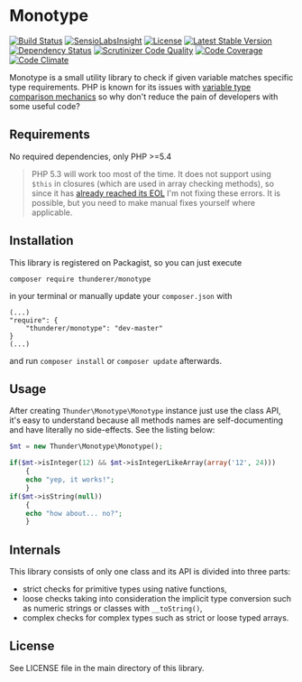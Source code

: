 # Monotype

[![Build Status](https://travis-ci.org/thunderer/Monotype.png?branch=master)](https://travis-ci.org/thunderer/Monotype)
[![SensioLabsInsight](https://insight.sensiolabs.com/projects/1cd1abab-c172-4da1-a465-c26794f42eee/mini.png)](https://insight.sensiolabs.com/projects/1cd1abab-c172-4da1-a465-c26794f42eee)
[![License](https://poser.pugx.org/thunderer/monotype/license.svg)](https://packagist.org/packages/thunderer/monotype)
[![Latest Stable Version](https://poser.pugx.org/thunderer/monotype/v/stable.svg)](https://packagist.org/packages/thunderer/monotype)
[![Dependency Status](https://www.versioneye.com/user/projects/5463ca0ea345411321000098/badge.svg?style=flat)](https://www.versioneye.com/user/projects/5463ca0ea345411321000098)
[![Scrutinizer Code Quality](https://scrutinizer-ci.com/g/thunderer/Monotype/badges/quality-score.png?b=master)](https://scrutinizer-ci.com/g/thunderer/Monotype/?branch=master)
[![Code Coverage](https://scrutinizer-ci.com/g/thunderer/Monotype/badges/coverage.png?b=master)](https://scrutinizer-ci.com/g/thunderer/Monotype/?branch=master)
[![Code Climate](https://codeclimate.com/github/thunderer/Monotype/badges/gpa.svg)](https://codeclimate.com/github/thunderer/Monotype)

Monotype is a small utility library to check if given variable matches specific type requirements. PHP is known for its issues with [variable type comparison mechanics](http://php.net/manual/en/types.comparisons.php) so why don't reduce the pain of developers with some useful code?

## Requirements

No required dependencies, only PHP >=5.4

> PHP 5.3 will work too most of the time. It does not support using `$this` in closures (which are used in array checking methods), so since it has [already reached its EOL](http://php.net/supported-versions.php) I'm not fixing these errors. It is possible, but you need to make manual fixes yourself where applicable.

## Installation

This library is registered on Packagist, so you can just execute

```
composer require thunderer/monotype
```

in your terminal or manually update your `composer.json` with

```
(...)
"require": {
    "thunderer/monotype": "dev-master"
}
(...)
```

and run `composer install` or `composer update` afterwards.

## Usage

After creating `Thunder\Monotype\Monotype` instance just use the class API, it's easy to understand because all methods names are self-documenting and have literally no side-effects. See the listing below:

```php
$mt = new Thunder\Monotype\Monotype();

if($mt->isInteger(12) && $mt->isIntegerLikeArray(array('12', 24)))
    {
    echo "yep, it works!";
    }
if($mt->isString(null))
    {
    echo "how about... no?";
    }
```

## Internals

This library consists of only one class and its API is divided into three parts:

- strict checks for primitive types using native functions,
- loose checks taking into consideration the implicit type conversion such as numeric strings or classes with `__toString()`,
- complex checks for complex types such as strict or loose typed arrays.

## License

See LICENSE file in the main directory of this library.
